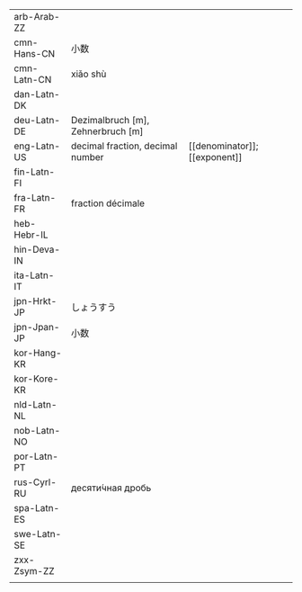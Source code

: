 | | | |
|-|-|-|
| arb-Arab-ZZ |  |  |
| cmn-Hans-CN | 小数 |  |
| cmn-Latn-CN | xiǎo shù |  |
| dan-Latn-DK |  |  |
| deu-Latn-DE | Dezimalbruch [m], Zehnerbruch [m] |  |
| eng-Latn-US | decimal fraction, decimal number | [[denominator]]; [[exponent]] |
| fin-Latn-FI |  |  |
| fra-Latn-FR | fraction décimale |  |
| heb-Hebr-IL |  |  |
| hin-Deva-IN |  |  |
| ita-Latn-IT |  |  |
| jpn-Hrkt-JP | しょうすう |  |
| jpn-Jpan-JP | 小数 |  |
| kor-Hang-KR |  |  |
| kor-Kore-KR |  |  |
| nld-Latn-NL |  |  |
| nob-Latn-NO |  |  |
| por-Latn-PT |  |  |
| rus-Cyrl-RU | десяти́чная дробь |  |
| spa-Latn-ES |  |  |
| swe-Latn-SE |  |  |
| zxx-Zsym-ZZ |  |  |
|  |  |  |